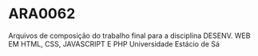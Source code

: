 # ARA0062
Arquivos de composição do trabalho final para a disciplina DESENV. WEB EM HTML, CSS, JAVASCRIPT E PHP Universidade Estácio de Sá
